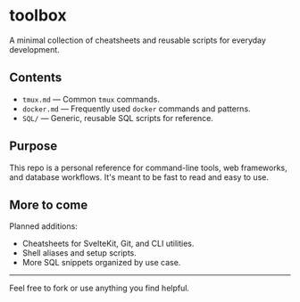 # toolbox

A minimal collection of cheatsheets and reusable scripts for everyday development.

## Contents

- `tmux.md` — Common `tmux` commands.
- `docker.md` — Frequently used `docker` commands and patterns.
- `SQL/` — Generic, reusable SQL scripts for reference.

## Purpose

This repo is a personal reference for command-line tools, web frameworks, and database workflows. It's meant to be fast to read and easy to use.

## More to come

Planned additions:
- Cheatsheets for SvelteKit, Git, and CLI utilities.
- Shell aliases and setup scripts.
- More SQL snippets organized by use case.

---

Feel free to fork or use anything you find helpful.

